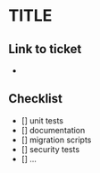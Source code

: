 # TITLE
<add description>

## Link to ticket
- 

## Checklist
- [] unit tests
- [] documentation
- [] migration scripts 
- [] security tests
- [] ...